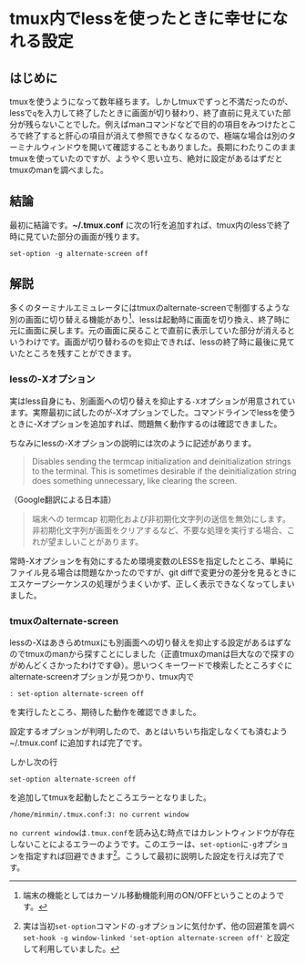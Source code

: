 # tmux内でlessを使ったときに幸せになれる設定

## はじめに

tmuxを使うようになって数年経ちます。しかしtmuxでずっと不満だったのが、lessで`q`を入力して終了したときに画面が切り替わり、終了直前に見えていた部分が残らないことでした。例えばmanコマンドなどで目的の項目をみつけたところで終了すると肝心の項目が消えて参照できなくなるので、極端な場合は別のターミナルウィンドウを開いて確認することもありました。長期にわたりこのままtmuxを使っていたのですが、ようやく思い立ち、絶対に設定があるはずだとtmuxのmanを調べました。

## 結論

最初に結論です。**~/.tmux.conf** に次の1行を追加すれば、tmux内のlessで終了時に見ていた部分の画面が残ります。

```text
set-option -g alternate-screen off
```

## 解説

多くのターミナルエミュレータにはtmuxのalternate-screenで制御するような別の画面に切り替える機能があり[^tite]、lessは起動時に画面を切り換え、終了時に元に画面に戻します。元の画面に戻ることで直前に表示していた部分が消えるというわけです。画面が切り替わるのを抑止できれば、lessの終了時に最後に見ていたところを残すことができます。

[^tite]:端末の機能としてはカーソル移動機能利用のON/OFFということのようです。

### lessの-Xオプション

実はless自身にも、別画面への切り替えを抑止する`-X`オプションが用意されています。実際最初に試したのが-Xオプションでした。コマンドラインでlessを使うときに-Xオプションを追加すれば、問題無く動作するのは確認できました。

ちなみにlessの-Xオプションの説明には次のように記述があります。

> Disables sending the termcap initialization and deinitialization strings to the terminal. This is sometimes desirable if the deinitialization string does something unnecessary, like clearing the screen.

（Google翻訳による日本語）

> 端末への termcap 初期化および非初期化文字列の送信を無効にします。非初期化文字列が画面をクリアするなど、不要な処理を実行する場合、これが望ましいことがあります。

常時-Xオプションを有効にするため環境変数のLESSを指定したところ、単純にファイル見る場合は問題なかったのですが、git diffで変更分の差分を見るときにエスケープシーケンスの処理がうまくいかず、正しく表示できなくなってしまいました。

### tmuxのalternate-screen

lessの-Xはあきらめtmuxにも別画面への切り替えを抑止する設定があるはずなのでtmuxのmanから探すことにしました（正直tmuxのmanは巨大なので探すのがめんどくさかったわけです😅）。思いつくキーワードで検索したところすぐにalternate-screenオプションが見つかり、tmux内で

```text
: set-option alternate-screen off
```

を実行したところ、期待した動作を確認できました。

設定するオプションが判明したので、あとはいちいち指定しなくても済むよう ~/.tmux.conf に追加すれば完了です。

しかし次の行

```text
set-option alternate-screen off
```

を追加してtmuxを起動したところエラーとなりました。

```text
/home/minmin/.tmux.conf:3: no current window
```

`no current window`は`.tmux.conf`を読み込む時点ではカレントウィンドウが存在しないことによるエラーのようです。このエラーは、`set-option`に`-g`オプションを指定すれば回避できます[^tsuika]。こうして最初に説明した設定を行えば完了です。

[^tsuika]:実は当初`set-option`コマンドの`-g`オプションに気付かず、他の回避策を調べ `set-hook -g window-linked 'set-option alternate-screen off'` と設定して利用していました。
